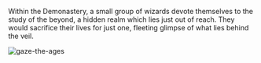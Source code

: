 Within the Demonastery, a small group of wizards devote themselves to the study of the beyond, a hidden realm which lies just out of reach. They would sacrifice their lives for just one, fleeting glimpse of what lies behind the veil.

<img src="https://media.githubusercontent.com/media/nathaneastwood/fablore/main/src/equipment/media/gaze-the-ages.webp" alt="gaze-the-ages" class="center" />
